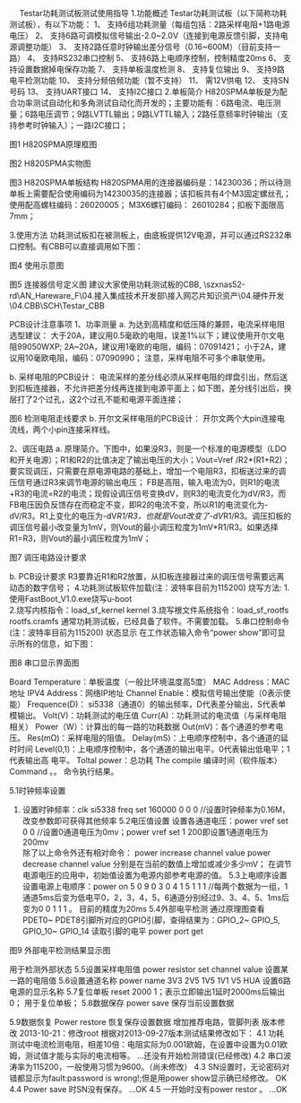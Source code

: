 
 
Testar功耗测试板测试使用指导
1.功能概述
Testar功耗测试板（以下简称功耗测试板），有以下功能：
1、	支持6组功耗测量（每组包括：2路采样电阻+1路电源电压）
2、	支持6路可调模拟信号输出-2.0~2.0V（连接到电源反馈引脚，支持电源调整功能）
3、	支持2路任意时钟输出差分信号（0.16~600M）（目前支持一路）
4、	支持RS232串口控制
5、	支持6路上电顺序控制，控制精度20ms
6、	支持设置数据掉电保存功能
7、	支持单板温度检测 
8、	支持复位输出
9、	支持9路电平检测功能 
10、	支持分频倍频功能（暂不支持）
11、	需12V供电
12、	支持SN号码
13、	支持UART接口
14、	支持I2C接口
2.单板简介
H820SPMA单板是为配合功率测试自动化和多角测试自动化而开发的；主要功能有：6路电流、电压测量；6路电压调节；9路LVTTL输出；9路LVTTL输入；2路任意频率时钟输出（支持参考时钟输入）；一路I2C接口；
 
图1 H820SPMA原理框图
 
图2 H820SPMA实物图
 
图3 H820SPMA单板结构
H820SPMA用的连接器编码是：14230036；所以待测单板上需要配合使用编码为14230035的连接器；该扣板共有4个M3固定螺丝孔；使用配高螺柱编码：26020005； M3X6螺钉编码： 26010284；扣板下面限高7mm；

3.使用方法
   功耗测试板扣在被测板上，由底板提供12V电源，并可以通过RS232串口控制。有CBB可以直接调用如下图：
 
图4 使用示意图
 
图5 连接器信号定义图
建议大家使用功耗测试板的CBB, \\szxnas52-rd\AN_Hareware_F\04.接入集成技术开发部\接入网芯片知识资产\04.硬件开发\04.CBB\SCH\Testar_CBB
 
 
PCB设计注意事项
1、功率测量
a. 为达到高精度和低压降的兼顾，电流采样电阻选型建议：
大于20A，建议用0.5毫欧的电阻，误差1%以下；建议使用开尔文电阻99050WXP;
2A~20A，建议用1毫欧的电阻，编码：07091421；
小于2A，建议用10毫欧电阻，编码：07090990；
注意，采样电阻不可多个串联使用。

b. 采样电阻的PCB设计：
电流采样的差分线必须从采样电阻的焊盘引出，然后送到扣板连接器，不允许把差分线再连接到电源平面上；如下图，差分线引出后，换层打了2个过孔，这2个过孔不能和电源平面连接；
 
图6 检测电阻走线要求
b. 开尔文采样电阻的PCB设计：
开尔文两个大pin连接电流线，两个小pin连接采样线。
 

2、调压电路
a. 原理简介。下图中，如果没R3，则是一个标准的电源模型（LDO和开关电源）；R1和R2的比值决定了输出电压的大小；Vout=Vref /R2*(R1+R2)；要实现调压，只需要在原电源电路的基础上，增加一个电阻R3，扣板送过来的调压信号通过R3来调节电源的输出电压；
FB是高阻，输入电流为0，则R1的电流+R3的电流=R2的电流；现假设调压信号变换dV，则R3的电流变化为dV/R3，而FB电压因负反馈存在而稳定不变，即R2的电流不变，所以R1的电流变化为-dV/R3。R1上变化的电压为-dV*R1/R3，也就是Vout改变了-dV*R1/R3。调压扣板的调压信号最小改变量为1mV，则Vout的最小调压粒度为1mV*R1/R3。如果选择R1=R3，则Vout的最小调压粒度为1mV；
 
图7 调压电路设计要求

b. PCB设计要求
R3要靠近R1和R2放置，从扣板连接器过来的调压信号需要远离动态的数字信号；
4.功耗测试板软件加载(注：波特率目前为115200)
烧写方法:
 1.使用FastBoot_V1.0.exe烧写u-boot    
  2.烧写内核指令：load_sf_kernel kernel
  3.烧写根文件系统指令：load_sf_rootfs rootfs.cramfs
通常功耗测试板，已经具备了软件。不需要加载。
5.串口控制命令(注：波特率目前为115200)
状态显示
在工作状态输入命令“power show”即可显示所有的信息，如下图：

 
图8 串口显示界面图

Board Temperature：单板温度（一般比环境温度高5度）
MAC Address：MAC地址
IPV4 Address：网络IP地址
Channel Enable：模拟信号输出使能（0表示使能）
Frequence(D)： si5338（通道0）的输出频率，D代表差分输出，S代表单模输出。
Volt(V)：功耗测试的电压值
Curr(A)：功耗测试的电流值（与采样电阻相关）
Power（W）：计算出的每一路的功耗数据
Out(mV)：各个通道的参考电压。
Res(mΩ)：采样电阻的阻值。
Delay(mS)：上电顺序控制中，各个通道的延时时间
Level(0,1)：上电顺序控制中，各个通道的输出电平。0代表输出低电平；1代表输出高
电平。
Toltal power：总功耗
The compile 编译时间（软件版本）
    Command 。。 命令执行结果。


5.1时钟频率设置
1.	设置时钟频率：clk si5338 freq set 160000 0 0 0  //设置时钟频率为0.16M，改变参数即可获得其他频率 
5.2电压值设置
设置各通道电压：power vref set 0 0  //设置0通道电压为0mv；power vref set 1 200即设置1通道电压为200mv   
除了以上命令外还有相对命令：
power increase channel value
power decrease channel value
分别是在当前的数值上增加或减少多少mV；
    在调节电源电压的应用中，初始值设置为电源内部参考电源的值。
5.3上电顺序设置
   设置电源上电顺序：power on 5 0 9 0 3 0 4 1 5 1 1 1  //每两个数据为一组，1通道5ms后变为低电平0，2，3，4，5，6通道分别经过9、3、4、5、1ms后变为0 0 1 1 1 。
目前的精度为20ms
5.4外部电平检测
通过原理图查看PDET0~ PDET8引脚所对应的GPIO引脚，查得结果为：GPIO_2~ GPIO_5, GPIO_10~ GPIO_14
读取引脚的电平 power port get
 
图9 外部电平检测结果显示图

用于检测外部状态
5.5设置采样电阻值
power resistor set channel value 设置某一路的电阻值
5.6设置通道名称
power name 3V3 2V5 1V5 1V1 V5 HUA 设置6路电源的显示名称
5.7复位单板
reset 2000 1；表示立即输出1延时2000ms后输出0；
    用于复位单板；
5.8数据保存
    power  save 保存当前设置数据

5.9数据恢复
Power restore 恢复保存设置数据
增加推荐电路，管脚列表
版本修改
2013-10-21：修改root
根据对2013-09-27版本测试结果修改如下： 
4.1 功耗测试中电流检测电阻，相差10倍：电阻实际为0.001欧姆，在设置中设置为0.01欧姆，测试值才能与实际的电流相等。 ...还没有开始检测错误(已经修改)
4.2 串口波涛率为115200，一般使用习惯为9600。（尚未修改） 
4.3 SN设置时，无论密码对错都显示为fault:password is wrong!;但是用power show显示确已经修改。 OK 
4.4 Power save 时SN没有保存。 ...OK 
4.5 一开始时没有power restor 。 ...OK 

